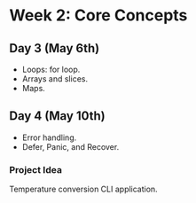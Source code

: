 # Week 2: Core Concepts

## Day 3 (May 6th)
- Loops: for loop.
- Arrays and slices.
- Maps.

## Day 4 (May 10th)
- Error handling.
- Defer, Panic, and Recover.

### Project Idea
Temperature conversion CLI application.

